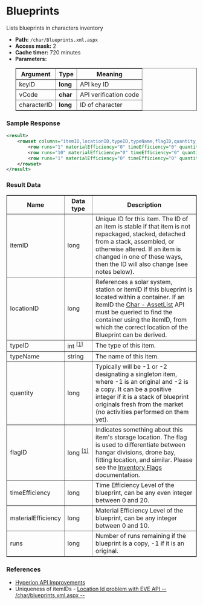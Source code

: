 # Blueprints
Lists blueprints in characters inventory

* __Path:__ ``/char/Blueprints.xml.aspx``
* __Access mask:__ 2
* __Cache timer:__ 720 minutes  
* __Parameters:__
    <table border="1">
        <tbody>
            <tr>
                <th>Argument</th>
                <th>Type</th>
                <th>Meaning</th>
            </tr>
            <tr>
                <td>keyID</td>
                <td><strong>long</strong></td>
                <td>API key ID</td>
            </tr>
            <tr>
                <td>vCode</td>
                <td><strong>char</strong></td>
                <td>API verification code</td>
            </tr>
            <tr>
                <td>characterID</td>
                <td><strong>long</strong></td>
                <td>ID of character</td>
            </tr>
        </tbody>
    </table>

### Sample Response

```xml
<result>
    <rowset columns="itemID,locationID,typeID,typeName,flagID,quantity,timeEfficiency,materialEfficiency,runs" key="itemID" name="blueprints">
        <row runs="1" materialEfficiency="0" timeEfficiency="0" quantity="-2" flagID="4" typeName="Rattlesnake Victory Edition Blueprint" typeID="34153" locationID="60003466" itemID="1014573377908"/>
        <row runs="10" materialEfficiency="0" timeEfficiency="0" quantity="-2" flagID="4" typeName="Council Diplomatic Shuttle Blueprint" typeID="34497" locationID="60003466" itemID="1012538208557"/>
        <row runs="1" materialEfficiency="0" timeEfficiency="0" quantity="-2" flagID="4" typeName="Victorieux Luxury Yacht Blueprint" typeID="34591" locationID="60003466" itemID="1017147043703"/>
    </rowset>
</result>
```  

### Result Data

<table border="1">
    <tbody>
        <tr>
            <th>Name</th>
            <th>Data type</th>
            <th>Description</th>
        </tr>
        <tr>
            <td>itemID</td>
            <td>long</td>
            <td>
                Unique ID for this item.  The ID of an item is stable if that item is not repackaged,
		stacked, detached from a stack, assembled, or otherwise altered.  If an item is changed
		in one of these ways, then the ID will also change (see notes below).
            </td>
        </tr>
        <tr>
            <td>locationID</td>
            <td>long</td>
            <td>
                References a solar system, station or itemID if this blueprint is located within a container.
                If an itemID the <a href="char_assetlist.html">Char - AssetList</a> API must be queried to find the container using the itemID,
                from which the correct location of the Blueprint can be derived.
            </td>
        </tr>
        <tr>
            <td>typeID</td>
            <td nowrap>
                int
                <sup>
                <a href="../../sde/yaml/yaml_typeIDs.html" title="Inventory Types file">[1]</a>
                </sup>
            </td>
            <td>The type of this item.</td>
        </tr>
        <tr>
            <td>typeName</td>
            <td>string</td>
            <td>The name of this item.</td>
        </tr>
        <tr>
            <td>quantity</td>
            <td>long</td>
            <td>Typically will be -1 or -2 designating a singleton item, where -1 is an original and -2 is a copy. It can be a positive integer if it is a stack of blueprint originals fresh from the market (no activities performed on them yet).</td>
        </tr>
        <tr>
            <td>flagID</td>
            <td nowrap>
                long
                <sup>
                <a href="../../sde/mssql/mssql_invFlags.html" title="Inventory Flags table">[1]</a>
                </sup>
            </td>
            <td>
                Indicates something about this item's storage location. The flag is used to differentiate 
                between hangar divisions, drone bay, fitting location, and similar. Please see the 
                <a href="../constants.html#inventory-flags">Inventory Flags</a> documentation.
            </td>
        </tr>
        <tr>
            <td>timeEfficiency</td>
            <td>long</td>
            <td>Time Efficiency Level of the blueprint, can be any even integer between 0 and 20.</td>
        </tr>
        <tr>
            <td>materialEfficiency</td>
            <td>long</td>
            <td>Material Efficiency Level of the blueprint, can be any integer between 0 and 10.</td>
        </tr>
        <tr>
            <td>runs</td>
            <td>long</td>
            <td>Number of runs remaining if the blueprint is a copy, -1 if it is an original.</td>
        </tr>
    </tbody>
</table>

### References

* [Hyperion API Improvements](http://community.eveonline.com/news/dev-blogs/what-third-party-developers-probably-want-to-know-about-hyperion/)
* Uniqueness of itemIDs - [Location Id problem with EVE API -- /char/blueprints.xml.aspx --](https://forums.eveonline.com/default.aspx?g=posts&t=459727)
